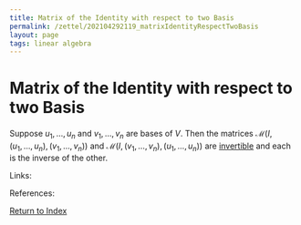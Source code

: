 ```yaml
---
title: Matrix of the Identity with respect to two Basis
permalink: /zettel/202104292119_matrixIdentityRespectTwoBasis
layout: page
tags: linear algebra
---
```

# Matrix of the Identity with respect to two Basis

Suppose $u_1, \ldots, u_n$ and $v_1, \ldots, v_n$ are bases of $V$. Then the matrices $\mathcal{M}(I, (u_1, \ldots, u_n), (v_1, \ldots, v_n) )$
and $\mathcal{M}(I, (v_1, \ldots, v_n), (u_1, \ldots, u_n) )$ are [invertible](202104292059_invertibleMatrixDefinition) and each 
is the inverse of the other.

Links: 

References: 

[Return to Index](index)